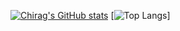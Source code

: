 [![Chirag's GitHub stats](https://github-readme-stats.vercel.app/api?username=PRONGS-CHIRAG&include_all_commits=true)](https://github.com/anuraghazra/github-readme-stats)
[![Top Langs](https://github-readme-stats.vercel.app/api/top-langs/?username=PRONGS-CHIRAG)]
